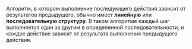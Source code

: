 Алгоритм, в котором выполнение последующего действия зависит от результатов предыдущего, обычно имеет **линейную** или **последовательную структуру**. В таком алгоритме каждый шаг выполняется один за другим в определенной последовательности, и каждое действие зависит от результата выполнения предыдущего действия. 